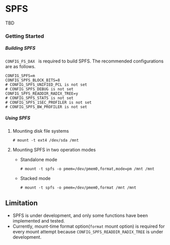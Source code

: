 # SPFS

TBD

### Getting Started

##### Building SPFS

```CONFIG_FS_DAX ``` is required to build SPFS. The recommended configurations are as follows.

```
CONFIG_SPFS=m
CONFIG_SPFS_BLOCK_BITS=8
# CONFIG_SPFS_UNIFIED_PCL is not set
# CONFIG_SPFS_DEBUG is not set
CONFIG_SPFS_READDIR_RADIX_TREE=y
# CONFIG_SPFS_STATS is not set
# CONFIG_SPFS_1SEC_PROFILER is not set
# CONFIG_SPFS_BW_PROFILER is not set
```

##### Using SPFS

1. Mounting disk file systems

   ```# mount -t ext4 /dev/sda /mnt```

2. Mounting SPFS in two operation modes

   * Standalone mode

     ```# mount -t spfs -o pmem=/dev/pmem0,format,mode=pm /mnt /mnt```

   * Stacked mode

     ```# mount -t spfs -o pmem=/dev/pmem0,format /mnt /mnt```

## Limitation

* SPFS is under development, and only some functions have been implemented and tested.
* Currently, mount-time format option(```format``` mount option) is required for every mount attempt because ```CONFIG_SPFS_READDIR_RADIX_TREE``` is under development.
